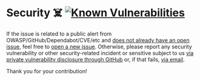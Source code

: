 # Security ☠️ [![Known Vulnerabilities][2]][1]

If the issue is related to a public alert from OWASP/GitHub/Dependabot/CVE/etc
and [does not already have an open issue][3], feel free to [open a new
issue][4]. Otherwise, please report any security vulnerability or other
security-related incident or sensitive subject to us [via private vulnerability
disclosure through GitHub][5] or, if that fails, [via email][6].

Thank you for your contribution!

[1]: https://snyk.io/test/github/Xunnamius/api-utils
[2]: https://snyk.io/test/github/Xunnamius/api-utils/badge.svg
[3]: https://github.com/Xunnamius/api-utils/issues?q=
[4]: https://github.com/Xunnamius/api-utils/issues/new/choose
[5]:
  https://docs.github.com/en/code-security/security-advisories/guidance-on-reporting-and-writing-information-about-vulnerabilities/privately-reporting-a-security-vulnerability#privately-reporting-a-security-vulnerability
[6]:
  mailto:security@ergodark.com?subject=ALERT%3A%20SECURITY%20INCIDENT%3A%20%28five%20word%20summary%29
